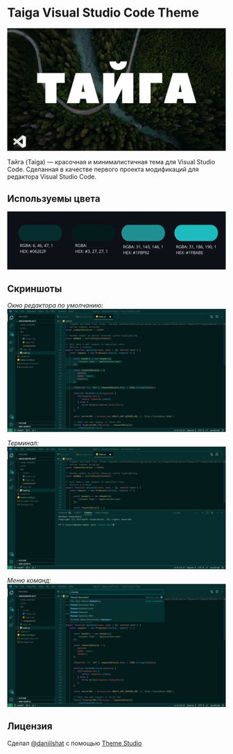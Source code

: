 # Taiga Visual Studio Code Theme

![](https://raw.githubusercontent.com/daniilshat/taiga/main/src/img/logo-ru.png)

Тайга (Taiga) — красочная и минималистичная тема для Visual Studio Code. Сделанная в качестве первого проекта модификаций для редактора Visual Studio Code.

## Используемы цвета
![](https://raw.githubusercontent.com/daniilshat/taiga/main/src/img/main-colors.png)

## Скриншоты
*Окно редактора по умолчанию:*
![](https://raw.githubusercontent.com/daniilshat/taiga/main/src/img/preview-default.png)

*Терминал:*
![](https://raw.githubusercontent.com/daniilshat/taiga/main/src/img/preview-terminal.png)

*Меню команд:*
![](https://raw.githubusercontent.com/daniilshat/taiga/main/src/img/preview-command-palette.png)

## Лицензия
[]()

Сделал [@daniilshat](https://github.com/daniilshat) с помощью [Theme Studio](https://themes.vscode.one/)